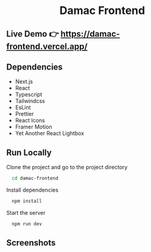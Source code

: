 <div align="center">
    <h1> Damac Frontend</h1>
</div>

## Live Demo 👉 https://damac-frontend.vercel.app/

## Dependencies

- Next.js
- React
- Typescript
- Tailwindcss
- EsLint
- Prettier
- React Icons
- Framer Motion
- Yet Another React Lightbox

## Run Locally

Clone the project and go to the project directory

```bash
  cd damac-frontend
```

Install dependencies

```bash
  npm install
```

Start the server

```bash
  npm run dev
```

## Screenshots
